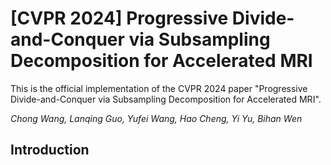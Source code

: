 # [CVPR 2024] Progressive Divide-and-Conquer via Subsampling Decomposition for Accelerated MRI
This is the official implementation of the CVPR 2024 paper "Progressive Divide-and-Conquer via Subsampling Decomposition for Accelerated MRI".

*Chong Wang, Lanqing Guo, Yufei Wang, Hao Cheng, Yi Yu, Bihan Wen*

## Introduction

